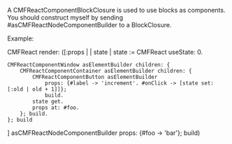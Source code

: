 A CMFReactComponentBlockClosure is used to use blocks as components. You should construct myself by sending #asCMFReactNodeComponentBuilder to a BlockClosure.

Example:

CMFReact render: ([:props | | state |
	state := CMFReact useState: 0.

	CMFReactComponentWindow asElementBuilder children: {
		CMFReactComponentContainer asElementBuilder children: {
			CMFReactComponentButton asElementBuilder
				props: {#label -> 'increment'. #onClick -> [state set: [:old | old + 1]]}; 
				build.
			state get.
			props at: #foo.
		}; build.
	}; build	
] asCMFReactNodeComponentBuilder props: {#foo -> 'bar'}; build)